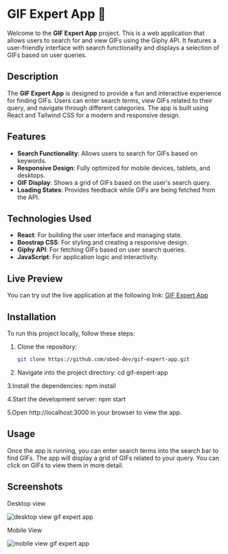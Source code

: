 # GIF Expert App 🎉

Welcome to the **GIF Expert App** project. This is a web application that allows users to search for and view GIFs using the Giphy API. It features a user-friendly interface with search functionality and displays a selection of GIFs based on user queries.

## Description

The **GIF Expert App** is designed to provide a fun and interactive experience for finding GIFs. Users can enter search terms, view GIFs related to their query, and navigate through different categories. The app is built using React and Tailwind CSS for a modern and responsive design.

## Features

- **Search Functionality**: Allows users to search for GIFs based on keywords.
- **Responsive Design**: Fully optimized for mobile devices, tablets, and desktops.
- **GIF Display**: Shows a grid of GIFs based on the user's search query.
- **Loading States**: Provides feedback while GIFs are being fetched from the API.

## Technologies Used

- **React**: For building the user interface and managing state.
- **Boostrap CSS**: For styling and creating a responsive design.
- **Giphy API**: For fetching GIFs based on user search queries.
- **JavaScript**: For application logic and interactivity.

## Live Preview

You can try out the live application at the following link: [GIF Expert App](https://gif-expert-app-obed-dev.netlify.app/)

## Installation

To run this project locally, follow these steps:

1. Clone the repository:
   ```bash
   git clone https://github.com/obed-dev/gif-expert-app.git

2. Navigate into the project directory:
cd gif-expert-app

3.Install the dependencies:
npm install


4.Start the development server:
npm start


5.Open http://localhost:3000 in your browser to view the app.



## Usage
Once the app is running, you can enter search terms into the search bar to find GIFs. The app will display a grid of GIFs related to your query. You can click on GIFs to view them in more detail.

## Screenshots
Desktop view



![desktop view gif expert app](https://github.com/user-attachments/assets/18d3c302-ee2a-4e7c-9b04-81afc911efb0)




Mobile View 






![mobile view gif expert app](https://github.com/user-attachments/assets/6c37d1b6-7f7a-46b4-acc0-3e4cb6736020)


